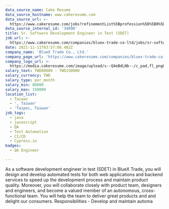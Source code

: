 ```yaml
---
data_source_name: Cake Resume
data_source_hostname: www.cakeresume.com
data_source_url: >-
  https://www.cakeresume.com/jobs?refinementList%5Bprofession%5D%5B0%5D=engineering_qa-engineer&refinementList%5Bsalary_type%5D=per_month&refinementList%5Bsalary_currency%5D=TWD&range%5Bsalary_range%5D%5Bmax%5D=600000
data_source_internal_id: '34090'
title: Sr. Software Development Engineer in Test (SDET)
job_url: >-
  https://www.cakeresume.com/companies/bluex-trade-co-ltd/jobs/sr-software-development-engineer-in-test-sdet
date: 2021-11-11T03:57:08.482Z
company_name: 'BlueX Trade Co., Ltd.'
company_page_url: 'https://www.cakeresume.com/companies/bluex-trade-co-ltd'
company_logo_url: >-
  https://media.cakeresume.com/image/upload/s--Q4eBdLNb--/c_pad,fl_png8,h_200,w_200/v1635987138/e0xqbv9ogy4aymxjphiu.png
salary_text: TWD80000 - TWD150000
salary_currency: TWD
salary_type: per_month
salary_min: 80000
salary_max: 150000
location_list:
  - Taiwan
  - ', Taiwan'
  - 'Taipei, Taiwan'
job_tags:
  - java
  - javascript
  - QA
  - Test Automation
  - CI/CD
  - Cypress.io
badges:
  - QA Engineer

---
```


As a software development engineer in test (SDET) in BlueX Trade, you will design and develop automated tests for both web applications and backend services to speed up the development process and maintain product quality. Moreover, you will collaborate closely with product team, designers and engineers, and become a valued member of an autonomous, cross-functional team. You will help the team to deliver great products and and delight our consumers. Responsibilities - Develop and maintain automa
